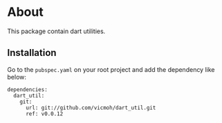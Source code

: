 # About

This package contain dart utilities.

## Installation

Go to the `pubspec.yaml` on your root
project and add the dependency like below: 

```
dependencies:
  dart_util:
    git:
      url: git://github.com/vicmoh/dart_util.git
      ref: v0.0.12
```
